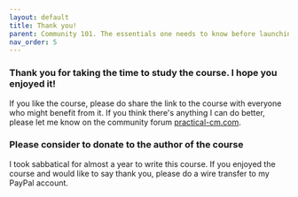 ```yaml
---
layout: default
title: Thank you!
parent: Community 101. The essentials one needs to know before launching a community
nav_order: 5
---
```


### Thank you for taking the time to study the course. I hope you enjoyed it!

If you like the course, please do share the link to the course with everyone who might benefit from it. If you think there's anything I can do better, please let me know on the community forum [practical-cm.com](https://practical-cm.com/).

### Please consider to donate to the author of the course

I took sabbatical for almost a year to write this course. If you enjoyed the course and would like to say thank you, please do a wire transfer to my PayPal account.

<script src="https://www.paypal.com/sdk/js?client-id=BAAg-nJ6hfif8p4lxJo2izxJL0dSW1xAvFpCR9IIB10gWZTUUfdYi3oRBQWfUm4BKdYTXGTMwYyhH-3eE8&components=hosted-buttons&disable-funding=venmo&currency=EUR"></script>
<div id="paypal-container-DXP3A24DBF7GW"></div>
<script>
  paypal.HostedButtons({
    hostedButtonId: "DXP3A24DBF7GW",
  }).render("#paypal-container-DXP3A24DBF7GW")
</script>
